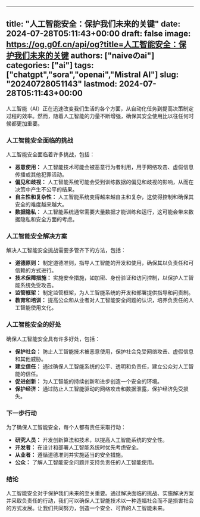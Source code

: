 
---
title: "人工智能安全：保护我们未来的关键"
date: 2024-07-28T05:11:43+00:00
draft: false
image: https://og.g0f.cn/api/og?title=人工智能安全：保护我们未来的关键
authors: ["naiveのai"]
categories: ["ai"]
tags: ["chatgpt","sora","openai","Mistral AI"]
slug: "20240728051143"
lastmod: 2024-07-28T05:11:43+00:00
---
人工智能（AI）正在迅速改变我们生活的各个方面，从自动化任务到提高决策制定过程的效率。然而，随着人工智能的力量不断增强，确保其安全使用比以往任何时候都更加重要。

### 人工智能安全面临的挑战

人工智能安全面临着许多挑战，包括：

- **恶意使用：** 人工智能技术可能会被恶意行为者利用，用于网络攻击、虚假信息传播或其他犯罪活动。
- **偏见和歧视：** 人工智能系统可能会受到训练数据的偏见和歧视的影响，从而在决策中产生不公平的结果。
- **自主性和复杂性：** 人工智能系统变得越来越自主和复杂，这使得控制和确保其安全的难度越来越大。
- **数据隐私：** 人工智能系统通常需要大量数据才能训练和运行，这可能会带来数据隐私和安全方面的考虑。

### 人工智能安全解决方案

解决人工智能安全挑战需要多管齐下的方法，包括：

- **道德原则：** 制定道德准则，指导人工智能的开发和使用，确保其以负责任和可信赖的方式进行。
- **技术保障措施：** 实施安全措施，如加密、身份验证和访问控制，以保护人工智能系统免受攻击。
- **监管框架：** 制定监管框架，为人工智能系统的开发和部署提供指导和问责制。
- **教育和培训：** 提高公众和从业者对人工智能安全问题的认识，培养负责任的人工智能使用文化。

### 人工智能安全的好处

确保人工智能安全具有许多好处，包括：

- **保护社会：** 防止人工智能技术被恶意使用，保护社会免受网络攻击、虚假信息和其他威胁。
- **建立信任：** 通过确保人工智能系统的公平、透明和负责任，建立公众对人工智能的信任。
- **促进创新：** 为人工智能的持续创新和进步创造一个安全的环境。
- **保护经济：** 通过防止人工智能驱动的网络攻击和数据泄露，保护经济免受损失。

### 下一步行动

为了确保人工智能安全，每个人都有责任采取行动：

- **研究人员：** 开发创新算法和技术，以提高人工智能系统的安全性。
- **开发者：** 在设计和部署人工智能系统时优先考虑安全。
- **从业者：** 遵循道德准则并实施适当的安全措施。
- **公众：** 了解人工智能安全问题并支持负责任的人工智能使用。

### 结论

人工智能安全对于保护我们未来的至关重要。通过解决面临的挑战、实施解决方案并采取负责任的行动，我们可以确保人工智能技术以一种造福社会而不是损害社会的方式发展。让我们共同努力，创造一个安全、可靠的人工智能未来。